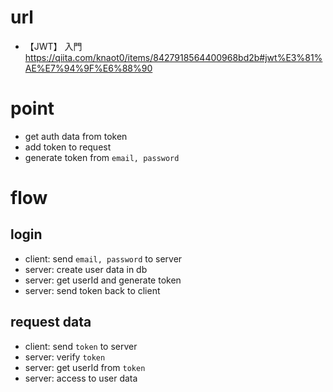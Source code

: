# url

- 【JWT】 入門
  https://qiita.com/knaot0/items/8427918564400968bd2b#jwt%E3%81%AE%E7%94%9F%E6%88%90

# point

- get auth data from token
- add token to request
- generate token from `email, password`

# flow

## login

- client: send `email, password` to server
- server: create user data in db
- server: get userId and generate token
- server: send token back to client

## request data

- client: send `token` to server
- server: verify `token`
- server: get userId from `token`
- server: access to user data
